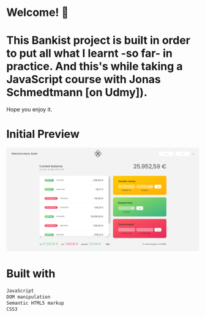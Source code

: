 # Welcome! 👋
# This Bankist project is built in order to put all what I learnt -so far- in practice. And this's  while taking a JavaScript course with Jonas Schmedtmann [on Udmy]).
Hope you enjoy it.

# Initial Preview
![Initial Preview for Bankist project](shot.png)

# Built with

    JavaScript 
    DOM manipulation
    Semantic HTML5 markup
    CSS3
    

